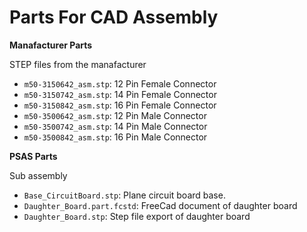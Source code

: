 # Parts For CAD Assembly

**Manafacturer Parts**

STEP files from the manafacturer

 - `m50-3150642_asm.stp`: 12 Pin Female Connector
 - `m50-3150742_asm.stp`: 14 Pin Female Connector
 - `m50-3150842_asm.stp`: 16 Pin Female Connector
 - `m50-3500642_asm.stp`: 12 Pin Male Connector
 - `m50-3500742_asm.stp`: 14 Pin Male Connector
 - `m50-3500842_asm.stp`: 16 Pin Male Connector

**PSAS Parts**

Sub assembly

 - `Base_CircuitBoard.stp`: Plane circuit board base.
 - `Daughter_Board.part.fcstd`: FreeCad document of daughter board
 - `Daughter_Board.stp`: Step file export of daughter board
